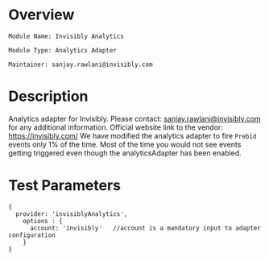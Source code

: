 # Overview

```
Module Name: Invisibly Analytics

Module Type: Analytics Adapter

Maintainer: sanjay.rawlani@invisibly.com
```

# Description

Analytics adapter for Invisibly. Please contact: sanjay.rawlani@invisibly.com for any additional information. Official website link to the vendor: https://invisibly.com/
We have modified the analytics adapter to fire `Prebid` events only 1% of the time. Most of the time you would not see events getting triggered even though the analyticsAdapter has been enabled.

# Test Parameters

```
{
  provider: 'invisiblyAnalytics',
    options : {
      account: 'invisibly'   //account is a mandatory input to adapter configuration
    }
}
```
